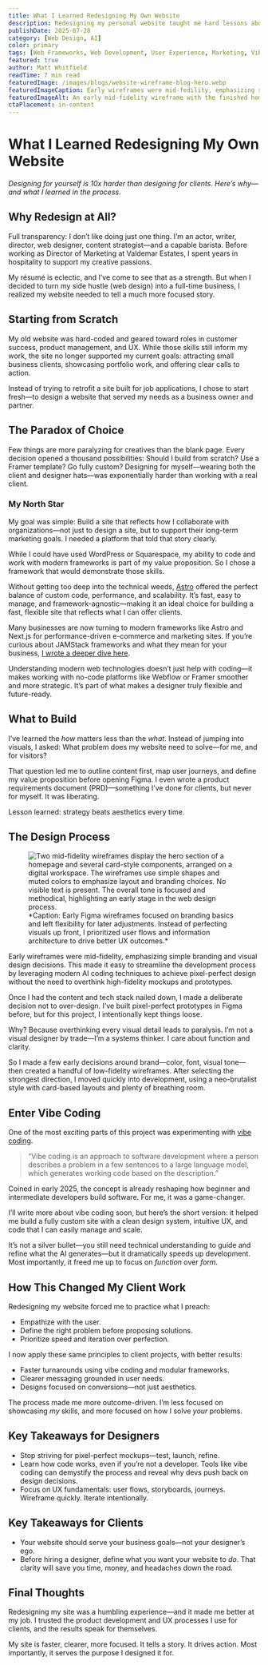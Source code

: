 ```yaml
---
title: What I Learned Redesigning My Own Website
description: Redesigning my personal website taught me hard lessons about UX, visual design, and development. In this post, I share what went wrong, what worked, and how it’s reshaped my client work. Perfect for designers, freelancers, and business owners planning a website revamp.
publishDate: 2025-07-28
category: [Web Design, AI]
color: primary
tags: [Web Frameworks, Web Development, User Experience, Marketing, Vibe Coding]
featured: true
author: Matt Whitfield
readTime: 7 min read
featuredImage: /images/blogs/website-wireframe-blog-hero.webp
featuredImageCaption: Early wireframes were mid-fedility, emphasizing simple branding and visual design decisions. This made it easy to streamline the development process by leveraging modern AI coding techniques to achieve pixel-perfect design without the need to overthink high-fidelity mockups and prototypes.
featuredImageAlt: An early mid-fidelity wireframe with the finished home page of the website overlayed on top of it. 
ctaPlacement: in-content
---
```



# **What I Learned Redesigning My Own Website**

*Designing for yourself is 10x harder than designing for clients. Here’s why—and what I learned in the process.*

## **Why Redesign at All?**

Full transparency: I don’t like doing just one thing. I’m an actor, writer, director, web designer, content strategist—and a capable barista. Before working as Director of Marketing at Valdemar Estates, I spent years in hospitality to support my creative passions.

My résumé is eclectic, and I’ve come to see that as a strength. But when I decided to turn my side hustle (web design) into a full-time business, I realized my website needed to tell a much more focused story.

## **Starting from Scratch**

My old website was hard-coded and geared toward roles in customer success, product management, and UX. While those skills still inform my work, the site no longer supported my current goals: attracting small business clients, showcasing portfolio work, and offering clear calls to action.

Instead of trying to retrofit a site built for job applications, I chose to start fresh—to design a website that served my needs as a business owner and partner.

## **The Paradox of Choice**

Few things are more paralyzing for creatives than the blank page. Every decision opened a thousand possibilities: Should I build from scratch? Use a Framer template? Go fully custom? Designing for myself—wearing both the client and designer hats—was exponentially harder than working with a real client.

### **My North Star**

My goal was simple: Build a site that reflects how I collaborate with organizations—not just to design a site, but to support their long-term marketing goals. I needed a platform that told that story clearly.

While I could have used WordPress or Squarespace, my ability to code and work with modern frameworks is part of my value proposition. So I chose a framework that would demonstrate those skills.

Without getting too deep into the technical weeds, [Astro](https://astro.build/) offered the perfect balance of custom code, performance, and scalability. It’s fast, easy to manage, and framework-agnostic—making it an ideal choice for building a fast, flexible site that reflects what I can offer clients.

Many businesses are now turning to modern frameworks like Astro and Next.js for performance-driven e-commerce and marketing sites. If you’re curious about JAMStack frameworks and what they mean for your business, [I wrote a deeper dive here](https://mattwhitfield.xyz/blog/what-is-jamstack).

Understanding modern web technologies doesn’t just help with coding—it makes working with no-code platforms like Webflow or Framer smoother and more strategic. It’s part of what makes a designer truly flexible and future-ready.

## **What to Build**

I’ve learned the *how* matters less than the *what*. Instead of jumping into visuals, I asked: What problem does my website need to solve—for me, and for visitors?

That question led me to outline content first, map user journeys, and define my value proposition before opening Figma. I even wrote a product requirements document (PRD)—something I’ve done for clients, but never for myself. It was liberating.

Lesson learned: strategy beats aesthetics every time.

## **The Design Process**

<figure class="mb-3">
<img src="/images/blogs/redesigning-my-website.webp" alt="Two mid-fidelity wireframes display the hero section of a homepage and several card-style components, arranged on a digital workspace. The wireframes use simple shapes and muted colors to emphasize layout and branding choices. No visible text is present. The overall tone is focused and methodical, highlighting an early stage in the web design process." />
    <figcaption class="text-sm p-3">
        *Caption: Early Figma wireframes focused on branding basics and left flexibility for later adjustments. Instead of perfecting visuals up front, I prioritized user flows and information architecture to drive better UX outcomes.*
    </figcaption>
</figure>

Early wireframes were mid-fidelity, emphasizing simple branding and visual design decisions. This made it easy to streamline the development process by leveraging modern AI coding techniques to achieve pixel-perfect design without the need to overthink high-fidelity mockups and prototypes.

Once I had the content and tech stack nailed down, I made a deliberate decision not to over-design. I’ve built pixel-perfect prototypes in Figma before, but for this project, I intentionally kept things loose.

Why? Because overthinking every visual detail leads to paralysis. I’m not a visual designer by trade—I’m a systems thinker. I care about function and clarity.

So I made a few early decisions around brand—color, font, visual tone—then created a handful of low-fidelity wireframes. After selecting the strongest direction, I moved quickly into development, using a neo-brutalist style with card-based layouts and plenty of breathing room.

## **Enter Vibe Coding**

One of the most exciting parts of this project was experimenting with [vibe coding](https://en.wikipedia.org/wiki/Vibe_coding).

> “Vibe coding is an approach to software development where a person describes a problem in a few sentences to a large language model, which generates working code based on the description.”
> 

Coined in early 2025, the concept is already reshaping how beginner and intermediate developers build software. For me, it was a game-changer.

I’ll write more about vibe coding soon, but here’s the short version: it helped me build a fully custom site with a clean design system, intuitive UX, and code that I can easily manage and scale.

It’s not a silver bullet—you still need technical understanding to guide and refine what the AI generates—but it dramatically speeds up development. Most importantly, it freed me up to focus on *function* over *form*.

## **How This Changed My Client Work**

Redesigning my website forced me to practice what I preach:

- Empathize with the user.
- Define the right problem before proposing solutions.
- Prioritize speed and iteration over perfection.

I now apply these same principles to client projects, with better results:

- Faster turnarounds using vibe coding and modular frameworks.
- Clearer messaging grounded in user needs.
- Designs focused on conversions—not just aesthetics.

The process made me more outcome-driven. I’m less focused on showcasing *my* skills, and more focused on how I solve *your* problems.

## **Key Takeaways for Designers**

- Stop striving for pixel-perfect mockups—test, launch, refine.
- Learn how code works, even if you’re not a developer. Tools like vibe coding can demystify the process and reveal why devs push back on design decisions.
- Focus on UX fundamentals: user flows, storyboards, journeys. Wireframe quickly. Iterate intentionally.

## **Key Takeaways for Clients**

- Your website should serve your business goals—not your designer’s ego.
- Before hiring a designer, define what you want your website to *do*. That clarity will save you time, money, and headaches down the road.

## **Final Thoughts**

Redesigning my site was a humbling experience—and it made me better at my job. I trusted the product development and UX processes I use for clients, and the results speak for themselves.

My site is faster, clearer, more focused. It tells a story. It drives action. Most importantly, it serves the purpose I designed it for.